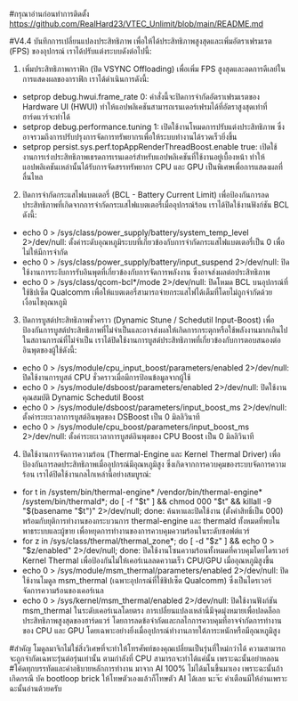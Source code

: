 #กรุณาอ่านก่อนทำการติดตั้ง
https://github.com/RealHard23/VTEC_Unlimit/blob/main/README.md

#V4.4
บันทึกการเปลี่ยนแปลงประสิทธิภาพ
เพื่อให้ได้ประสิทธิภาพสูงสุดและเพิ่มอัตราเฟรมเรต (FPS) ของอุปกรณ์ เราได้ปรับแต่งระบบดังต่อไปนี้:
1. เพิ่มประสิทธิภาพกราฟิก (ปิด VSYNC Offloading)
เพื่อเพิ่ม FPS สูงสุดและลดการดีเลย์ในการแสดงผลของกราฟิก เราได้ดำเนินการดังนี้:
 * setprop debug.hwui.frame_rate 0: คำสั่งนี้จะปิดการจำกัดอัตราเฟรมเรตของ Hardware UI (HWUI) ทำให้แอปพลิเคชันสามารถเรนเดอร์เฟรมได้ที่อัตราสูงสุดเท่าที่ฮาร์ดแวร์จะทำได้
 * setprop debug.performance.tuning 1: เปิดใช้งานโหมดการปรับแต่งประสิทธิภาพ ซึ่งอาจรวมถึงการปรับปรุงการจัดการทรัพยากรเพื่อให้ระบบทำงานได้รวดเร็วยิ่งขึ้น
 * setprop persist.sys.perf.topAppRenderThreadBoost.enable true: เปิดใช้งานการเร่งประสิทธิภาพเธรดการเรนเดอร์สำหรับแอปพลิเคชันที่ใช้งานอยู่เบื้องหน้า ทำให้แอปพลิเคชันเหล่านั้นได้รับการจัดสรรทรัพยากร CPU และ GPU เป็นพิเศษเพื่อการแสดงผลที่ลื่นไหล
2. ปิดการจำกัดกระแสไฟแบตเตอรี่ (BCL - Battery Current Limit)
เพื่อป้องกันการลดประสิทธิภาพที่เกิดจากการจำกัดกระแสไฟแบตเตอรี่เมื่ออุปกรณ์ร้อน เราได้ปิดใช้งานฟังก์ชัน BCL ดังนี้:
 * echo 0 > /sys/class/power_supply/battery/system_temp_level 2>/dev/null: ตั้งค่าระดับอุณหภูมิระบบที่เกี่ยวข้องกับการจำกัดกระแสไฟแบตเตอรี่เป็น 0 เพื่อไม่ให้มีการจำกัด
 * echo 0 > /sys/class/power_supply/battery/input_suspend 2>/dev/null: ปิดใช้งานการระงับการรับอินพุตที่เกี่ยวข้องกับการจัดการพลังงาน ซึ่งอาจส่งผลต่อประสิทธิภาพ
 * echo 0 > /sys/class/qcom-bcl*/mode 2>/dev/null: ปิดโหมด BCL บนอุปกรณ์ที่ใช้ชิปเซ็ต Qualcomm เพื่อให้แบตเตอรี่สามารถจ่ายกระแสไฟได้เต็มที่โดยไม่ถูกจำกัดด้วยเงื่อนไขอุณหภูมิ
3. ปิดการบูสต์ประสิทธิภาพชั่วคราว (Dynamic Stune / Schedutil Input-Boost)
เพื่อป้องกันการบูสต์ประสิทธิภาพที่ไม่จำเป็นและอาจส่งผลให้เกิดการกระตุกหรือใช้พลังงานมากเกินไปในสถานการณ์ที่ไม่จำเป็น เราได้ปิดใช้งานการบูสต์ประสิทธิภาพที่เกี่ยวข้องกับการตอบสนองต่ออินพุตของผู้ใช้ดังนี้:
 * echo 0 > /sys/module/cpu_input_boost/parameters/enabled 2>/dev/null: ปิดใช้งานการบูสต์ CPU ชั่วคราวเมื่อมีการป้อนข้อมูลจากผู้ใช้
 * echo 0 > /sys/module/dsboost/parameters/enabled 2>/dev/null: ปิดใช้งานคุณสมบัติ Dynamic Schedutil Boost
 * echo 0 > /sys/module/dsboost/parameters/input_boost_ms 2>/dev/null: ตั้งค่าระยะเวลาการบูสต์อินพุตของ DSBoost เป็น 0 มิลลิวินาที
 * echo 0 > /sys/module/cpu_boost/parameters/input_boost_ms 2>/dev/null: ตั้งค่าระยะเวลาการบูสต์อินพุตของ CPU Boost เป็น 0 มิลลิวินาที
4. ปิดใช้งานการจัดการความร้อน (Thermal-Engine และ Kernel Thermal Driver)
เพื่อป้องกันการลดประสิทธิภาพเมื่ออุปกรณ์มีอุณหภูมิสูง ซึ่งเกิดจากการควบคุมของระบบจัดการความร้อน เราได้ปิดใช้งานกลไกเหล่านี้อย่างสมบูรณ์:
 * for t in /system/bin/thermal-engine* /vendor/bin/thermal-engine* /system/bin/thermald*; do [ -f "$t" ] && chmod 000 "$t" && killall -9 "$(basename "$t")" 2>/dev/null; done: ค้นหาและปิดใช้งาน (ตั้งค่าสิทธิ์เป็น 000) พร้อมกับยุติการทำงานของกระบวนการ thermal-engine และ thermald ทั้งหมดที่พบในพาธระบบและผู้ขาย เพื่อหยุดการทำงานของการควบคุมความร้อนในระดับซอฟต์แวร์
 * for z in /sys/class/thermal/thermal_zone*; do [ -d "$z" ] && echo 0 > "$z/enabled" 2>/dev/null; done: ปิดใช้งานโซนความร้อนทั้งหมดที่ควบคุมโดยไดรเวอร์ Kernel Thermal เพื่อป้องกันไม่ให้เคอร์เนลลดความเร็ว CPU/GPU เมื่ออุณหภูมิสูงขึ้น
 * echo 0 > /sys/module/msm_thermal/parameters/enabled 2>/dev/null: ปิดใช้งานโมดูล msm_thermal (เฉพาะอุปกรณ์ที่ใช้ชิปเซ็ต Qualcomm) ซึ่งเป็นไดรเวอร์จัดการความร้อนของเคอร์เนล
 * echo 0 > /sys/kernel/msm_thermal/enabled 2>/dev/null: ปิดใช้งานฟังก์ชัน msm_thermal ในระดับเคอร์เนลโดยตรง
การเปลี่ยนแปลงเหล่านี้มีจุดมุ่งหมายเพื่อปลดล็อกประสิทธิภาพสูงสุดของฮาร์ดแวร์ โดยการลดข้อจำกัดและกลไกการควบคุมที่อาจจำกัดการทำงานของ CPU และ GPU โดยเฉพาะอย่างยิ่งเมื่ออุปกรณ์ทำงานภายใต้ภาระหนักหรือมีอุณหภูมิสูง



#สำคัญ โมดูลมาจิกไม่ใช่สิ่งวิเศษที่จะทำให้โทรศัพท์ของคุณเปลี่ยนเป็นรุ่นที่ใหม่กว่าได้ ความสามารถจะถูกจำกัดเฉพาะรุ่นต่อรุ่นเท่านั้น ตามกำลังที่ CPU สามารถจะทำได้แค่นั้น เพราะฉะนั้นอย่าหลอน
#โค้ดทุกบรรทัดและคำอธิบายหลักการทำงาน มาจาก AI 100% ไม่ได้มโนขึ้นมาเอง เพราะฉะนั้นถ้าเกิดกรณี บัค bootloop brick ให้โทษตัวเองแล้วก็โทษตัว AI ได้เลย นะจ๊ะ คำเตือนมีให้อ่านเพราะฉะนั้นอ่านด้วยครับ